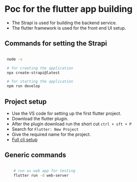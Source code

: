 # Poc for the flutter app building

- The Strapi is used for building the backend service.
- The flutter framework is used for the front end UI setup.

## Commands for setting the Strapi

```sh

 node -v

 # for creating the application
 npx create-strapi@latest

 # for starting the application
 npm run develop

```

## Project setup

- Use the VS code for setting up the first flutter project.
- Download the flutter plugin.
- After the plugin download run the short cut `ctrl + sft + P`
- Search for `Flutter: New Project`
- Give the required name for the project.
- [Full cli setup](https://docs.flutter.dev/get-started/install/windows)

## Generic commands 

```sh

    # run as web app for testing
    flutter run -d web-server

```
